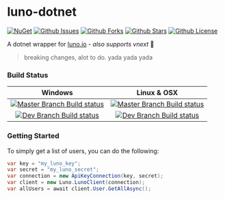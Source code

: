 # luno-dotnet
[![NuGet](https://img.shields.io/nuget/v/LunoClient.svg?style=flat-square)](https://www.nuget.org/packages/LunoClient/) [![Github Issues](https://img.shields.io/github/issues/0xdeafcafe/luno-dotnet.svg?style=flat-square)](https://github.com/0xdeafcafe/luno-dotnet/issues) [![Github Forks](https://img.shields.io/github/forks/0xdeafcafe/luno-dotnet.svg?style=flat-square)](https://github.com/0xdeafcafe/luno-dotnet/network) [![Github Stars](https://img.shields.io/github/stars/0xdeafcafe/luno-dotnet.svg?style=flat-square)](https://github.com/0xdeafcafe/luno-dotnet/stargazers) [![Github License](https://img.shields.io/github/license/0xdeafcafe/luno-dotnet.svg?style=flat-square)](https://github.com/0xdeafcafe/luno-dotnet/blob/master/LICENSE)

A dotnet wrapper for [luno.io](http://luno.io) - *also supports vnext* 💃

> breaking changes, alot to do. yada yada yada

### Build Status

|Windows | Linux & OSX |
|:------:|:-----------:|
|[![Master Branch Build status](https://img.shields.io/appveyor/ci/0xdeafcafe/luno-dotnet/master.svg?style=flat-square&label=master%20branch%20build)](https://ci.appveyor.com/project/0xdeafcafe/luno-dotnet)| [![Master Branch Build status](https://img.shields.io/travis/0xdeafcafe/luno-dotnet/master.svg?style=flat-square&label=master%20branch%20build)](https://travis-ci.org/0xdeafcafe/luno-dotnet/branches)|
|[![Dev Branch Build status](https://img.shields.io/appveyor/ci/0xdeafcafe/luno-dotnet/dev.svg?style=flat-square&label=dev%20branch%20build)](https://ci.appveyor.com/project/0xdeafcafe/luno-dotnet)| [![Dev Branch Build status](https://img.shields.io/travis/0xdeafcafe/luno-dotnet/dev.svg?style=flat-square&label=dev%20branch%20build)](https://travis-ci.org/0xdeafcafe/luno-dotnet/branches)|

### Getting Started
To simply get a list of users, you can do the following:
```csharp
var key = "my_luno_key";
var secret = "my_luno_secret";
var connection = new ApiKeyConnection(key, secret);
var client = new Luno.LunoClient(connection);
var allUsers = await client.User.GetAllAsync();
```
